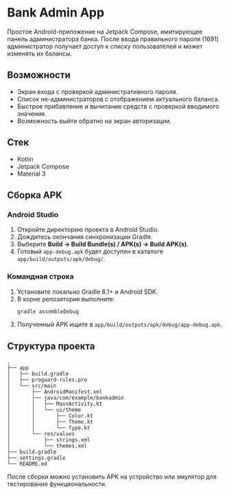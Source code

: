 # Bank Admin App

Простое Android-приложение на Jetpack Compose, имитирующее панель администратора банка. После ввода правильного пароля (1691) администратор получает доступ к списку пользователей и может изменять их балансы.

## Возможности

- Экран входа с проверкой административного пароля.
- Список не-администраторов с отображением актуального баланса.
- Быстрое прибавление и вычитание средств с проверкой вводимого значения.
- Возможность выйти обратно на экран авторизации.

## Стек

- Kotlin
- Jetpack Compose
- Material 3

## Сборка APK

### Android Studio
1. Откройте директорию проекта в Android Studio.
2. Дождитесь окончания синхронизации Gradle.
3. Выберите **Build → Build Bundle(s) / APK(s) → Build APK(s)**.
4. Готовый `app-debug.apk` будет доступен в каталоге `app/build/outputs/apk/debug/`.

### Командная строка
1. Установите локально Gradle 8.1+ и Android SDK.
2. В корне репозитория выполните:
   ```bash
   gradle assembleDebug
   ```
3. Полученный APK ищите в `app/build/outputs/apk/debug/app-debug.apk`.

## Структура проекта

```
.
├── app
│   ├── build.gradle
│   ├── proguard-rules.pro
│   └── src/main
│       ├── AndroidManifest.xml
│       ├── java/com/example/bankadmin
│       │   ├── MainActivity.kt
│       │   └── ui/theme
│       │       ├── Color.kt
│       │       ├── Theme.kt
│       │       └── Type.kt
│       └── res/values
│           ├── strings.xml
│           └── themes.xml
├── build.gradle
├── settings.gradle
└── README.md
```

После сборки можно установить APK на устройство или эмулятор для тестирования функциональности.
